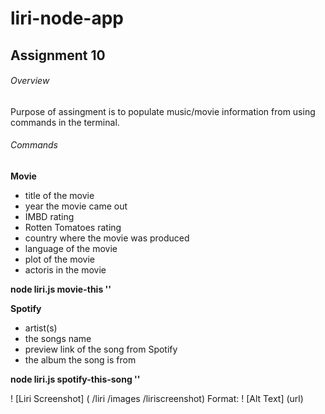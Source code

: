 # liri-node-app

## Assignment 10 

###### Overview 
Purpose of assingment is to populate music/movie information from using commands in the terminal.

###### Commands 

**Movie**
* title of the movie 
* year the movie came out 
* IMBD rating 
* Rotten Tomatoes rating 
* country where the movie was produced 
* language of the movie 
* plot of the movie 
* actoris in the movie

**node liri.js movie-this '<movie title>'**


**Spotify**
* artist(s)
* the songs name 
* preview link of the song from Spotify 
* the album the song is from 

**node liri.js spotify-this-song '<song name here>'**


! [Liri Screenshot] ( /liri /images /liriscreenshot)
Format: ! [Alt Text] (url) 


